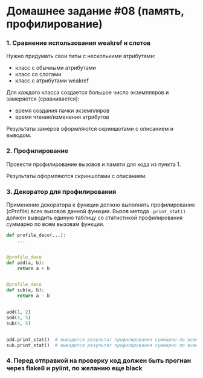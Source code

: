 # Домашнее задание #08 (память, профилирование)

### 1. Сравнение использования weakref и слотов
Нужно придумать свои типы с несколькими атрибутами:
- класс с обычными атрибутами
- класс со слотами
- класс с атрибутами weakref

Для каждого класса создается большое число экземпляров и замеряется (сравнивается):
- время создания пачки экземпляров
- время чтения/изменения атрибутов

Результаты замеров оформляются скриншотами c описанием и выводом.

### 2. Профилирование
Провести профилирование вызовов и памяти для кода из пункта 1.

Результаты оформляются скриншотами c описанием.

### 3. Декоратор для профилирования
Применение декоратора к функции должно выполнять прoфилирование (cProfile) всех вызовов данной функции.
Вызов метода `.print_stat()` должен выводить единую таблицу со статистикой профилирования суммарно по всем вызовам функции.


```py
def profile_deco(...):
    ...


@profile_deco
def add(a, b):
    return a + b


@profile_deco
def sub(a, b):
    return a - b


add(1, 2)
add(4, 5)
sub(4, 5)


add.print_stat()  # выводится результат профилирования суммарно по всем вызовам функции add (всего два вызова)
sub.print_stat()  # выводится результат профилирования суммарно по всем вызовам функции sub (всего один вызов)
```

### 4. Перед отправкой на проверку код должен быть прогнан через flake8 и pylint, по желанию еще black